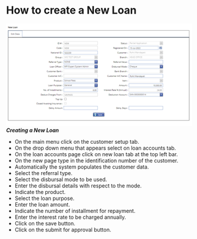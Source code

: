  # How to create a New Loan
 ![How to create a new loan on the MFI Expert system](./images/New_Loan.png "New Loan")
***Creating a New Loan***

- On the main menu click on the customer setup tab.
- On the drop down menu that appears select on loan accounts tab.
- On the loan accounts page click on new loan tab at the top left bar.
- On the new page type in the identification number of the customer.
- Automatically the system populates the customer data.
- Select the referral type.
- Select the disbursal mode to be used.
- Enter the disbursal details with respect to the mode. 
- Indicate the product.
- Select the loan purpose.
- Enter the loan amount.
- Indicate the number of installment for repayment.
- Enter the interest rate to be charged annually.
- Click on the save button. 
- Click on the submit for approval button.

